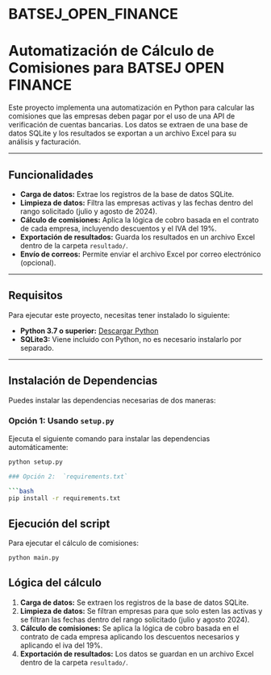# BATSEJ_OPEN_FINANCE

# Automatización de Cálculo de Comisiones para BATSEJ OPEN FINANCE

Este proyecto implementa una automatización en Python para calcular las comisiones que las empresas deben pagar por el uso de una API de verificación de cuentas bancarias. Los datos se extraen de una base de datos SQLite y los resultados se exportan a un archivo Excel para su análisis y facturación.

---

## **Funcionalidades**

- **Carga de datos:** Extrae los registros de la base de datos SQLite.
- **Limpieza de datos:** Filtra las empresas activas y las fechas dentro del rango solicitado (julio y agosto de 2024).
- **Cálculo de comisiones:** Aplica la lógica de cobro basada en el contrato de cada empresa, incluyendo descuentos y el IVA del 19%.
- **Exportación de resultados:** Guarda los resultados en un archivo Excel dentro de la carpeta `resultado/`.
- **Envío de correos:** Permite enviar el archivo Excel por correo electrónico (opcional).

---

## **Requisitos**


Para ejecutar este proyecto, necesitas tener instalado lo siguiente:

- **Python 3.7 o superior:** [Descargar Python](https://www.python.org/downloads/)
- **SQLite3:** Viene incluido con Python, no es necesario instalarlo por separado.

---

## **Instalación de Dependencias**

Puedes instalar las dependencias necesarias de dos maneras:

### Opción 1: Usando `setup.py`
Ejecuta el siguiente comando para instalar las dependencias automáticamente:
```bash
python setup.py

### Opción 2:  `requirements.txt`

```bash
pip install -r requirements.txt
```

## Ejecución del script

Para ejecutar el cálculo de comisiones:

```bash
python main.py
```

## Lógica del cálculo

1. **Carga de datos:** Se extraen los registros de la base de datos SQLite.
2. **Limpieza de datos:** Se filtran empresas para que solo esten las activas y se filtran las fechas dentro del rango solicitado (julio y agosto 2024).
3. **Cálculo de comisiones:** Se aplica la lógica de cobro basada en el contrato de cada empresa aplicando los descuentos necesarios y aplicando el iva del 19%.
4. **Exportación de resultados:** Los datos se guardan en un archivo Excel dentro de la carpeta `resultado/`.
